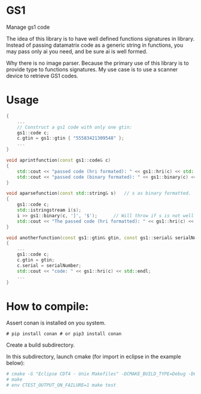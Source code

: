 
# GS1
Manage gs1 code

The idea of this library is to have well defined functions signatures in library.
Instead of passing datamatrix code as a generic string in functions, you may pass only ai you need, and be sure ai is well formed.



Why there is no image parser.
Because the primary use of this library is to provide type to functions signatures.
My use case is to use a scanner device to retrieve GS1 codes.


# Usage
```c++
{
	...
	// Construct a gs1 code with only one gtin:
	gs1::code c;
	c.gtin = gs1::gtin { "55583421309548" };
	...
}

void aprintfunction(const gs1::code& c)
{
	std::cout << "passed code (hri formated): " << gs1::hri(c) << std::endl;
	std::cout << "passed code (binary formated): " << gs1::binary(c) << std::endl;
}

void aparsefunction(const std::string& s)	// s as binary formatted.
{
	gs1::code c;
	std::istringstream i(s);
	i >> gs1::binary(c, ']', '$');		// Will throw if s is not well formatted.
	std::cout << "The passed code (hri formatted): " << gs1::hri(c) << std::endl;
}

void anotherfunction(const gs1::gtin& gtin, const gs1::serial& serialNumber) // Enforce right signature.
{
	...
	gs1::code c;
	c.gtin = gtin;
	c.serial = serialNumber;
	std::cout << "code: " << gs1::hri(c) << std::endl;
	...
}

```



# How to compile:

Assert conan is installed on you system.
```
# pip install conan # or pip3 install conan
```

Create a build subdirectory.

In this subdirectory, launch cmake (for import in eclipse in the example below):
```bash
# cmake -G "Eclipse CDT4 - Unix Makefiles" -DCMAKE_BUILD_TYPE=Debug -DCMAKE_ECLIPSE_GENERATE_SOURCE_PROJECT=TRUE -DCMAKE_ECLIPSE_MAKE_ARGUMENTS=-j12 -DCMAKE_ECLIPSE_VERSION=4.17 ..
# make
# env CTEST_OUTPUT_ON_FAILURE=1 make test
```


